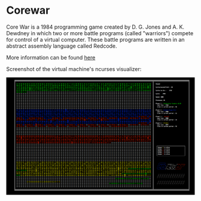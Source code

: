 # Corewar

Core War is a 1984 programming game created by D. G. Jones and A. K. Dewdney in which two or more battle programs (called "warriors") compete for control of a virtual computer. These battle programs are written in an abstract assembly language called Redcode.

More information can be found [here](https://en.wikipedia.org/wiki/Core_War)

Screenshot of the virtual machine's ncurses visualizer:

![alt text](https://github.com/Davidvision/Corewar/blob/master/screenshots/vm_screenshot.png?raw=true "VM screenshot")
